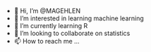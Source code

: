 - 👋 Hi, I’m @MAGEHLEN
- 👀 I’m interested in learning machine learning
- 🌱 I’m currently learning R
- 💞️ I’m looking to collaborate on statistics
- 📫 How to reach me ...

<!---
MAGEHLEN/MAGEHLEN is a ✨ special ✨ repository because its `README.md` (this file) appears on your GitHub profile.
You can click the Preview link to take a look at your changes.
--->
